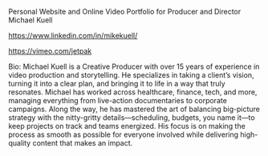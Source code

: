 Personal Website and Online Video Portfolio for Producer and Director Michael Kuell

https://www.linkedin.com/in/mikekuell/

https://vimeo.com/jetpak

Bio: Michael Kuell is a Creative Producer with over 15 years of experience in video production and storytelling.
He specializes in taking a client’s vision, turning it into a clear plan, and bringing it to life in a way that truly resonates.
Michael has worked across healthcare, finance, tech, and more, managing everything from live-action documentaries to corporate campaigns. 
Along the way, he has mastered the art of balancing big-picture strategy with the nitty-gritty details—scheduling, budgets, you name it—to keep projects on track and teams energized. 
His focus is on making the process as smooth as possible for everyone involved while delivering high-quality content that makes an impact.
